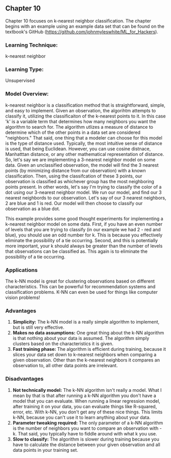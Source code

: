 ## Chapter 10
Chapter 10 focuses on k-nearest neighbor classification. The chapter begins
with an example using an example data set that can be found on the textbook's
GitHub (https://github.com/johnmyleswhite/ML_for_Hackers). 

### Learning Technique: 
k-nearest neighbor
### Learning Type: 
Unsupervised
 
### Model Overview: 
k-nearest neighbor is a classification method that is straightforward,
simple, and easy to implement. Given an observation, the algorihtm attempts to 
classify it, utilizing the classificaiton of the k-nearest points to it. In this case
'k' is a variable term that determines how many neighbors you want the algorithm 
to search for. The algorithm utlizes a measure of distance to determine which 
of the other points in a data set are considered "neighbors." That said, one
thing that a modeler can choose for this model is the type of distance used. 
Typically, the most intuitive sense of distance is used, that being Euclidean. 
However, you can use cosine distnace, Manhatttan distance, or any other mathematical
representation of distance. So, let's say we are implementing a 3-nearest neighbor
model on some data. Given an unclassified observation, the model will find the 
3 nearest points (by minimizing distance from our observation) with a known classification. 
Then, using the classifcation of these 3 points, our observation is classified 
as whichever group has the most neighboring points present. In other words, let's 
say I'm trying to classify the color of a dot using our 3-nearest neighbor model. 
We run our model, and find our 3 nearest neighbords to our observation. Let's say
of our 3 nearest neighbors, 2 are blue and 1 is red. Our model will then choose 
to classify our observation as a blue dot. 

This example provides some good thought experiments for implementing a k-nearest
neighbor model on some data. First, if you have an even number of levels that
you are trying to classify (in our example we had 2 - red and blue), you should
use an odd number for k. This is because you effectively eliminate the possibility
of a tie occurring. Second, and this is potentially more important, your k should
always be greater than the number of levels that observations can be classified as. 
This again is to eliminate the possibility of a tie occurring. 

### Applications
The k-NN model is great for clustering observations based on different characteristics. 
This can be powerful for recommendation systems and classification problems. K-NN
can even be used for things like computer vision problems! 

### Advantages
1. **Simplicity:** The k-NN model is a really simple algorithm to implement, but is 
still very effective. 
2. **Makes no data assumptions:** One great thing about the k-NN algorithm is that 
nothing about your data is assumed. The algorithm simply clusters based on the
characteristics it is given. 
3. **Fast training phase:** The algorithm is efficient during training, because it 
slices your data set down to k-nearest neighbors when comparing a given observation. 
Other than the k-nearest neighbors it compares an observation to, all other data points
are irrelevant. 

### Disadvantages
1. **Not technically model:** The k-NN algorithm isn't really a model. What I mean
by that is that after running a k-NN algorithm you don't have a model that you 
can evaluate. When running a linear regression model, after training it on your
data, you can evaluate things like R-squared, error, etc. With k-NN, you don't 
get any of these nice things. This limits k-NN, because you can't use it to learn
anything about your data. 
2. **Parameter tweaking required:** The only parameter of a k-NN algorithm is the
number of neighbors you want to compare an observation with - k. That said, you 
typically have to fiddle around with what k you use. 
3. **Slow to classify:** The algorithm is slower during training because you have 
to calculate the distance between your given observation and all data points
in your training set. 











